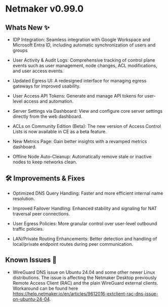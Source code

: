 # Netmaker v0.99.0

## Whats New ✨

- IDP Integration: Seamless integration with Google Workspace and Microsoft Entra ID, including automatic synchronization of users and groups

- User Activity & Audit Logs: Comprehensive tracking of control plane events such as user management, node changes, ACL modifications, and user access events.

- Updated Egress UI: A redesigned interface for managing egress gateways for improved usability.

- User Access API Tokens: Generate and manage API tokens for user-level access and automation.

- Server Settings via Dashboard: View and configure core server settings directly from the web dashboard.

- ACLs on Community Edition (Beta): The new version of Access Control Lists is now available in CE as a beta feature.

- New Metrics Page: Gain better insights with a revamped metrics dashboard.

- Offline Node Auto-Cleanup: Automatically remove stale or inactive nodes to keep networks clean.

## 🛠 Improvements & Fixes

- Optimized DNS Query Handling: Faster and more efficient internal name resolution.

- Improved Failover Handling: Enhanced stability and signaling for NAT traversal peer connections.

- User Egress Policies: More granular control over user-level outbound traffic policies.

- LAN/Private Routing Enhancements: Better detection and handling of local/private endpoint routes during peer communication.

## Known Issues 🐞

- WireGuard DNS issue on Ubuntu 24.04 and some other newer Linux distributions. The issue is affecting the Netmaker Desktop previously Remote Access Client (RAC) and the plain WireGuard external clients. Workaround can be found here https://help.netmaker.io/en/articles/9612016-extclient-rac-dns-issue-on-ubuntu-24-04.

